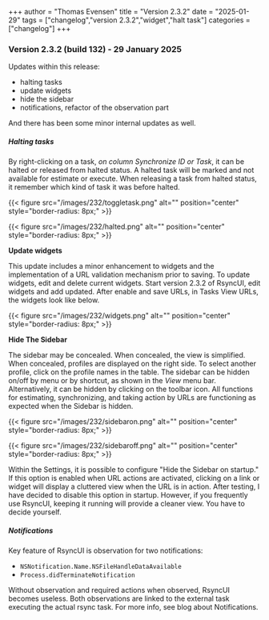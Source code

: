 +++
author = "Thomas Evensen"
title = "Version 2.3.2"
date = "2025-01-29"
tags = ["changelog","version 2.3.2","widget","halt task"]
categories = ["changelog"]
+++

### Version 2.3.2 (build 132) - 29 January 2025

Updates within this release:

- halting tasks
- update widgets
- hide the sidebar
- notifications, refactor of the observation part

And there has been some minor internal updates as well.

##### Halting tasks

By right-clicking on a task, *on column Synchronize ID or Task*, it can be halted or released from halted status. A halted task will be marked and not available for estimate or execute. When releasing a task from halted status, it remember which kind of task it was before halted. 

{{< figure src="/images/232/toggletask.png" alt="" position="center" style="border-radius: 8px;" >}}

{{< figure src="/images/232/halted.png" alt="" position="center" style="border-radius: 8px;" >}}

**Update widgets** 

This update includes a minor enhancement to widgets and the implementation of a URL validation mechanism prior to saving.  To update widgets, edit and delete current widgets. Start version 2.3.2 of RsyncUI, edit widgets and add updated. After enable and save URLs, in Tasks View URLs, the widgets look like below.

{{< figure src="/images/232/widgets.png" alt="" position="center" style="border-radius: 8px;" >}}

**Hide The Sidebar**

The sidebar may be concealed. When concealed, the view is simplified. When concealed, profiles are displayed on the right side. To select another profile, click on the profile names in the table. The sidebar can be hidden on/off by menu or by shortcut, as shown in the *View* menu bar. Alternatively, it can be hidden by clicking on the toolbar icon. All functions for estimating, synchronizing, and taking action by URLs are functioning as expected when the Sidebar is hidden.

{{< figure src="/images/232/sidebaron.png" alt="" position="center" style="border-radius: 8px;" >}}

{{< figure src="/images/232/sidebaroff.png" alt="" position="center" style="border-radius: 8px;" >}}

Within the Settings, it is possible to configure "Hide the Sidebar on startup." If this option is enabled when URL actions are activated, clicking on a link or widget will display a cluttered view when the URL is in action. After testing, I have decided to disable this option in startup. However, if you frequently use RsyncUI, keeping it running will provide a cleaner view. You have to decide yourself.

##### Notifications

Key feature of RsyncUI is observation for two notifications:

- `NSNotification.Name.NSFileHandleDataAvailable`
- `Process.didTerminateNotification`

Without observation and required actions when observed, RsyncUI becomes useless. Both observations are linked to the external task executing the actual rsync task. For more info, see blog about Notifications.

